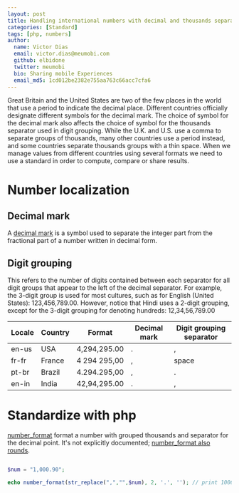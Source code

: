 ```yaml
---
layout: post
title: Handling international numbers with decimal and thousands separators
categories: [Standard]
tags: [php, numbers]
author:
  name: Victor Dias
  email: victor.dias@meumobi.com
  github: elbidone
  twitter: meumobi
  bio: Sharing mobile Experiences
  email_md5: 1cd012be2382e755aa763c66acc7cfa6
---
```

Great Britain and the United States are two of the few places in the world that use a period to indicate the decimal place. Different countries officially designate different symbols for the decimal mark. The choice of symbol for the decimal mark also affects the choice of symbol for the thousands separator used in digit grouping. While the U.K. and U.S. use a comma to separate groups of thousands, many other countries use a period instead, and some countries separate thousands groups with a thin space.
When we manage values from different countries using several formats we need to use a standard in order to compute, compare or share results.

# Number localization

## Decimal mark
A [decimal mark](https://en.wikipedia.org/wiki/Decimal_mark) is a symbol used to separate the integer part from the fractional part of a number written in decimal form.

## Digit grouping
This refers to the number of digits contained between each separator for all digit groups that appear to the left of the decimal separator. For example, the 3-digit group is used for most cultures, such as for English (United States): 123,456,789.00. However, notice that Hindi uses a 2-digit grouping, except for the 3-digit grouping for denoting hundreds: 12,34,56,789.00

|Locale|Country|Format|Decimal mark|Digit grouping separator|
|----|----|----|----|----|
|en-us|USA|4,294,295.00|.|,|
|fr-fr|France|4 294 295,00|,|space|
|pt-br|Brazil|4.294.295,00|,|.|
|en-in|India|42,94,295.00|.|,|

# Standardize with php
[number_format](http://php.net/manual/en/function.number-format.php) format a number with grouped thousands and separator for the decimal point. It's not explicitly documented; [number_format also rounds](http://php.net/manual/en/function.number-format.php#88424).

```php

$num = "1,000.90";

echo number_format(str_replace(",","",$num), 2, '.', ''); // print 1000.90
```